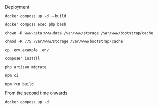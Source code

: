 Deployment

```docker compose up -d --build```

```docker compose exec php bash```


``chown -R www-data:www-data /var/www/storage /var/www/bootstrap/cache``

``chmod -R 775 /var/www/storage /var/www/bootstrap/cache``

``cp .env.example .env``

```composer install```

```php artisan migrate```

```npm ci```

```npm run build```


From the second time onwards

```docker compose up -d```

